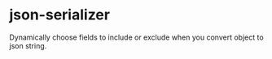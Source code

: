 # json-serializer
Dynamically choose fields to include or exclude when you convert object to json string.
